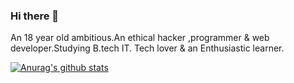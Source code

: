 ### Hi there 👋
An 18 year old ambitious.An ethical hacker ,programmer & web developer.Studying B.tech IT.
Tech lover & an Enthusiastic learner.

[![Anurag's github stats](https://github-readme-stats.vercel.app/api?username=cyrobotcoder&theme=radical)](https://github.com/anuraghazra/github-readme-stats)

